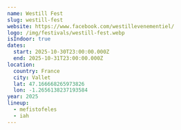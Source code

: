 ```yaml
---
name: Westill Fest
slug: westill-fest
website: https://www.facebook.com/westillevenementiel/
logo: /img/festivals/westill-fest.webp
isIndoor: true
dates:
  start: 2025-10-30T23:00:00.000Z
  end: 2025-10-31T23:00:00.000Z
location:
  country: France
  city: Vallet
  lat: 47.166668265973826
  lon: -1.2656138237193584
year: 2025
lineup:
  - mefistofeles
  - iah
---
```

